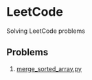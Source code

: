 # LeetCode
Solving LeetCode problems

## Problems
1. [merge_sorted_array.py](https://github.com/eranda-ihalagedara/leetcode/blob/main/1.merge_sorted_array.py)